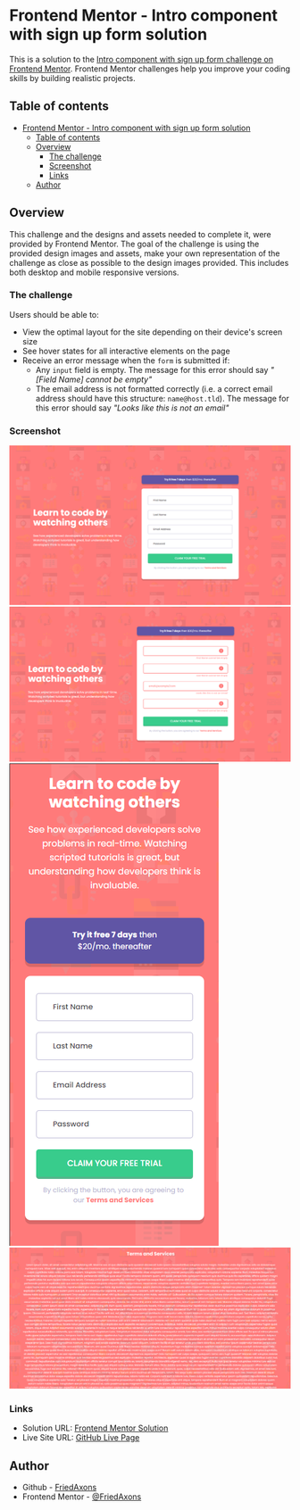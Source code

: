 # Frontend Mentor - Intro component with sign up form solution

This is a solution to the [Intro component with sign up form challenge on Frontend Mentor](https://www.frontendmentor.io/challenges/intro-component-with-signup-form-5cf91bd49edda32581d28fd1). Frontend Mentor challenges help you improve your coding skills by building realistic projects.

## Table of contents

- [Frontend Mentor - Intro component with sign up form solution](#frontend-mentor---intro-component-with-sign-up-form-solution)
  - [Table of contents](#table-of-contents)
  - [Overview](#overview)
    - [The challenge](#the-challenge)
    - [Screenshot](#screenshot)
    - [Links](#links)
  - [Author](#author)

## Overview

This challenge and the designs and assets needed to complete it, were provided by Frontend Mentor. The goal of the challenge is using the provided design images and assets, make your own representation of the challenge as close as possible to the design images provided. This includes both desktop and mobile responsive versions.

### The challenge

Users should be able to:

- View the optimal layout for the site depending on their device's screen size
- See hover states for all interactive elements on the page
- Receive an error message when the `form` is submitted if:
  - Any `input` field is empty. The message for this error should say _"[Field Name] cannot be empty"_
  - The email address is not formatted correctly (i.e. a correct email address should have this structure: `name@host.tld`). The message for this error should say _"Looks like this is not an email"_

### Screenshot

![Desktop Solution](images/screenshots/desktop_solution.png)
![Desktop Active State Solution](images/screenshots/desktop_active_state_solution.png)
![Mobile Solution](images/screenshots/mobile_solution.png)
![Bonus Terms and Services Page](images/screenshots/bonus_terms_and_services_page.png)

### Links

- Solution URL: [Frontend Mentor Solution](https://your-solution-url.com)
- Live Site URL: [GitHub Live Page](https://your-live-site-url.com)

## Author

- Github - [FriedAxons](https://github.com/FriedAxons)
- Frontend Mentor - [@FriedAxons](https://www.frontendmentor.io/profile/FriedAxons)
